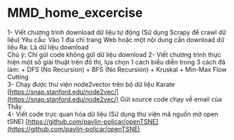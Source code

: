 # MMD_home_excercise
1- Viết chương trình download dữ liệu tự động (Sử dụng Scrapy để crawl dữ liệu) 
  Yêu cầu: Vào 1 địa chỉ trang Web hoặc một nội dung cần download dữ liệu Ra: Là dữ liệu download  
  Chú ý: Chỉ gửi code không gửi dữ liệu download 
2- Viết chương trình thực hiện một số giải thuật trên đồ thị, lựa chọn 1 cách biểu diễn trong 3 cách đã làm: + DFS (No Recursion) + BFS (No Recursion) + Kruskal + Min-Max Flow Cutting  
3- Chạy được thư viện node2vector trên bộ dữ liệu Karate  [https://snap.stanford.edu/node2vec/](https://snap.stanford.edu/node2vec/) Gửi source code chạy về email của Thầy  
4- Viết code trực quan hóa dữ liệu (Sử dụng thư viện mã nguồn mở open tSNE) [https://github.com/pavlin-policar/openTSNE](https://github.com/pavlin-policar/openTSNE)
